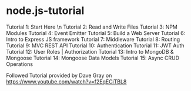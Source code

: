 # node.js-tutorial

Tutorial 1: Start Here \n
Tutorial 2: Read and Write Files
Tutorial 3: NPM Modules
Tutorial 4: Event Emitter
Tutorial 5: Build a Web Server
Tutorial 6: Intro to Express JS framework
Tutorial 7: Middleware
Tutorial 8: Routing
Tutorial 9: MVC REST API
Tutorial 10: Authentication
Tutorial 11: JWT Auth
Tutorial 12: User Roles | Authorization
Tutorial 13: Intro to MongoDB & Mongoose
Tutorial 14: Mongoose Data Models
Tutorial 15: Async CRUD Operations

Followed Tutorial provided by Dave Gray on https://www.youtube.com/watch?v=f2EqECiTBL8

